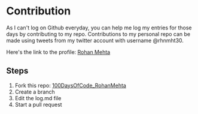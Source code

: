 # Contribution

As I can't log on Github everyday, you can help me log my entries for those days by contributing to my repo.
Contributions to my personal repo can be made using tweets from my twitter account with username @rhnmht30.

Here's the link to the profile: [Rohan Mehta](https://twitter.com/rhnmht30)

## Steps

1. Fork this repo: [100DaysOfCode_RohanMehta](https://github.com/rhnmht30/100_Days_Of_Code)
2. Create a branch
3. Edit the log.md file
4. Start a pull request
